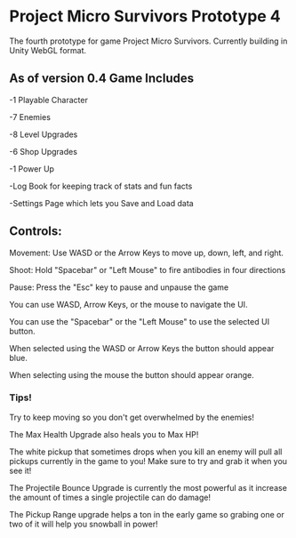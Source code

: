 # Project Micro Survivors Prototype 4
 The fourth prototype for game Project Micro Survivors. Currently building in Unity WebGL format.
## As of version 0.4 Game Includes
-1 Playable Character

-7 Enemies

-8 Level Upgrades

-6 Shop Upgrades

-1 Power Up

-Log Book for keeping track of stats and fun facts

-Settings Page which lets you Save and Load data


## Controls:
Movement: Use WASD or the Arrow Keys to move up, down, left, and right.

Shoot: Hold "Spacebar" or "Left Mouse" to fire antibodies in four directions

Pause: Press the "Esc" key to pause and unpause the game

You can use WASD, Arrow Keys, or the mouse to navigate the UI.

You can use the "Spacebar" or the "Left Mouse" to use the selected UI button.

When selected using the WASD or Arrow Keys the button should appear blue.

When selecting using the mouse the button should appear orange.

### Tips!
Try to keep moving so you don't get overwhelmed by the enemies!

The Max Health Upgrade also heals you to Max HP!

The white pickup that sometimes drops when you kill an enemy will pull all pickups currently in the game to you! Make sure to try and grab it when you see it!

The Projectile Bounce Upgrade is currently the most powerful as it increase the amount of times a single projectile can do damage!

The Pickup Range upgrade helps a ton in the early game so grabing one or two of it will help you snowball in power!
